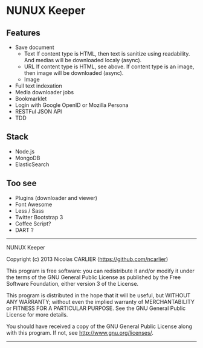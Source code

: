 # NUNUX Keeper

## Features

* Save document
  * Text
    If content type is HTML, then text is sanitize using readability.
    And medias will be downloaded localy (async).
  * URL
    If content type is HTML, see above.
    If content type is an image, then image will be downloaded (async).
  * Image
* Full text indexation
* Media downloader jobs
* Bookmarklet
* Login with Google OpenID or Mozilla Persona
* RESTFul JSON API
* TDD

## Stack

* Node.js
* MongoDB
* ElasticSearch

## Too see

- Plugins (downloader and viewer)
- Font Awesome
- Less / Sass
- Twitter Bootstrap 3
- Coffee Script?
- DART ?


-------------------------------------------------------------------------------

NUNUX Keeper

Copyright (c) 2013 Nicolas CARLIER (https://github.com/ncarlier)

This program is free software: you can redistribute it and/or modify
it under the terms of the GNU General Public License as published by
the Free Software Foundation, either version 3 of the License.

This program is distributed in the hope that it will be useful,
but WITHOUT ANY WARRANTY; without even the implied warranty of
MERCHANTABILITY or FITNESS FOR A PARTICULAR PURPOSE.  See the
GNU General Public License for more details.

You should have received a copy of the GNU General Public License
along with this program.  If not, see <http://www.gnu.org/licenses/>.

-----------------------------------------------------------------------------------------------------------------------------------------------------------
